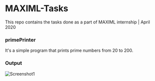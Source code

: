 # MAXIML-Tasks
This repo contains the tasks done as a part of MAXIML internship | April 2020

### primePrinter 
 It's a simple program that prints prime numbers from 20 to 200.
 
### Output

![Screenshot1](https://imgur.com/gSl4kRQ.png "Screens")
